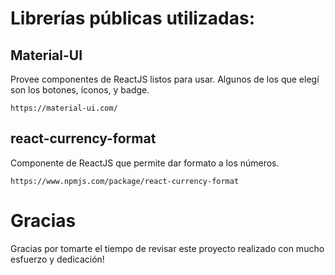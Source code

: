 # Librerías públicas utilizadas:

## Material-UI

Provee componentes de ReactJS listos para usar. Algunos de los que elegí son los botones, íconos, y badge.

```
https://material-ui.com/
```

## react-currency-format

Componente de ReactJS que permite dar formato a los números.

```
https://www.npmjs.com/package/react-currency-format
```

# Gracias

Gracias por tomarte el tiempo de revisar este proyecto realizado con mucho esfuerzo y dedicación!